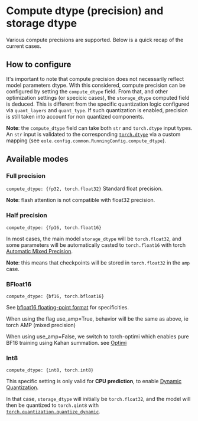 # Compute dtype (precision) and storage dtype

Various compute precisions are supported. Below is a quick recap of the current cases.

## How to configure

It's important to note that compute precision does not necessarily reflect model parameters dtype.
With this considered, compute precision can be configured by setting the `compute_dtype` field.
From that, and other optimization settings (or specicic cases), the `storage_dtype` computed field is deduced.
This is different from the specific quantization logic configured via `quant_layers` and `quant_type`. If such quantization is enabled, precision is still taken into account for non quantized components.

**Note**: the `compute_dtype` field can take both `str` and `torch.dtype` input types. An `str` input is validated to the corresponding [`torch.dtype`](https://pytorch.org/docs/stable/tensors.html) via a custom mapping (see `eole.config.common.RunningConfig.compute_dtype`).

## Available modes

### Full precision
`compute_dtype: {fp32, torch.float32}`
Standard float precision.

**Note**: flash attention is not compatible with float32 precision.

### Half precision
`compute_dtype: {fp16, torch.float16}`

In most cases, the main model `storage_dtype` will be `torch.float32`, and some parameters will be automatically casted to `torch.float16` with torch [Automatic Mixed Precision](https://pytorch.org/tutorials/recipes/recipes/amp_recipe.html).

**Note**: this means that checkpoints will be stored in `torch.float32` in the `amp` case.

### BFloat16
`compute_dtype: {bf16, torch.bfloat16}`

See [bfloat16 floating-point format](https://en.wikipedia.org/wiki/Bfloat16_floating-point_format) for specificities.

When using the flag use_amp=True, behavior will be the same as above, ie torch AMP (mixed precision)

When using use_amp=False, we switch to torch-optimi which enables pure BF16 training using Kahan summation. see [Optimi](https://github.com/warner-benjamin/optimi)


### Int8
`compute_dtype: {int8, torch.int8}`

This specific setting is only valid for **CPU prediction**, to enable [Dynamic Quantization](https://pytorch.org/tutorials/recipes/recipes/dynamic_quantization.html).

In that case, `storage_dtype` will initially be `torch.float32`, and the model will then be quantized to `torch.qint8` with [`torch.quantization.quantize_dynamic`](https://pytorch.org/docs/stable/generated/torch.ao.quantization.quantize_dynamic.html).
